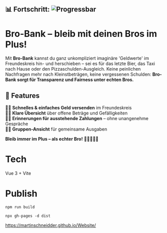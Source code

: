 ## 📊 Fortschritt: ![Progressbar](https://progress-bar.xyz/80/)

# Bro-Bank – bleib mit deinen Bros im Plus!

Mit **Bro-Bank** kannst du ganz unkompliziert imaginäre 'Geldwerte' im Freundeskreis hin- und herschieben – sei es für das letzte Bier, das Taxi nach Hause oder den Pizzaschulden-Ausgleich. Keine peinlichen Nachfragen mehr nach Kleinstbeträgen, keine vergessenen Schulden: **Bro-Bank sorgt für Transparenz und Fairness unter echten Bros.**

## 📌 Features

🤜🏻 **Schnelles & einfaches Geld versenden** im Freundeskreis  
🤜🏻 **Klare Übersicht** über offene Beträge und Gefälligkeiten  
🤜🏻 **Erinnerungen für ausstehende Zahlungen** – ohne unangenehme Gespräche  
🤜🏻 **Gruppen-Ansicht** für gemeinsame Ausgaben

**Bleib immer im Plus – als echter Bro!** 🤛🏻😎✌🏻

# Tech

Vue 3 + Vite

# Publish

`npm run build`

`npx gh-pages -d dist`

https://martinschneidder.github.io/Website/
